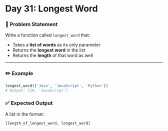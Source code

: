 # Day 31: Longest Word

### 🔹 Problem Statement  
Write a function called `longest_word` that:

- Takes a **list of words** as its only parameter
- Returns the **longest word** in the list
- Returns the **length** of that word as well

---

### ✏️ Example

```python
longest_word(['Java', 'JavaScript', 'Python'])
# Output: [10, 'JavaScript']
```

### ✅ Expected Output
A list in the format:

```python
[length_of_longest_word, longest_word]
```